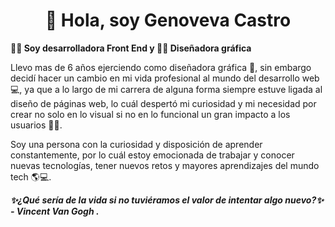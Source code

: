 

<div id=header align="center">
<h1>👋 Hola, soy Genoveva Castro</h1> 
</div>

**👩‍💻 Soy desarrolladora Front End y 👩‍🎨 Diseñadora gráfica**

Llevo mas de 6 años ejerciendo como diseñadora gráfica 🎨, sin embargo decidí hacer un cambio en mi vida profesional al mundo del desarrollo web 💻, ya que a lo largo de mi carrera de alguna forma siempre estuve ligada al diseño de páginas web, lo cuál despertó mi curiosidad y mi necesidad por crear no solo en lo visual si no en lo funcional un gran impacto a los usuarios 👩‍💻. 

Soy una persona con la curiosidad y disposición de aprender constantemente, por lo cuál estoy emocionada de trabajar y conocer nuevas tecnologías, tener nuevos retos y mayores aprendizajes del mundo tech 🌎💻.

***✨¿Qué sería de la vida si no tuviéramos el valor de intentar algo nuevo?✨  -   Vincent Van Gogh .***
